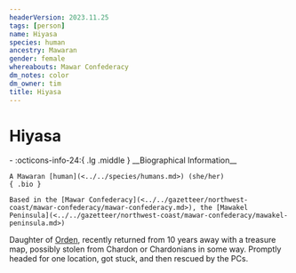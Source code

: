 ```yaml
---
headerVersion: 2023.11.25
tags: [person]
name: Hiyasa
species: human
ancestry: Mawaran
gender: female
whereabouts: Mawar Confederacy
dm_notes: color
dm_owner: tim
title: Hiyasa
---
```

# Hiyasa
<div class="grid cards ext-narrow-margin ext-one-column" markdown>
- :octicons-info-24:{ .lg .middle } __Biographical Information__

    A Mawaran [human](<../../species/humans.md>) (she/her)  
    { .bio }

    Based in the [Mawar Confederacy](<../../gazetteer/northwest-coast/mawar-confederacy/mawar-confederacy.md>), the [Mawakel Peninsula](<../../gazetteer/northwest-coast/mawar-confederacy/mawakel-peninsula.md>)
</div>




Daughter of [Orden](<./orden.md>), recently returned from 10 years away with a treasure map, possibly stolen from Chardon or Chardonians in some way. Promptly headed for one location, got stuck, and then rescued by the PCs.